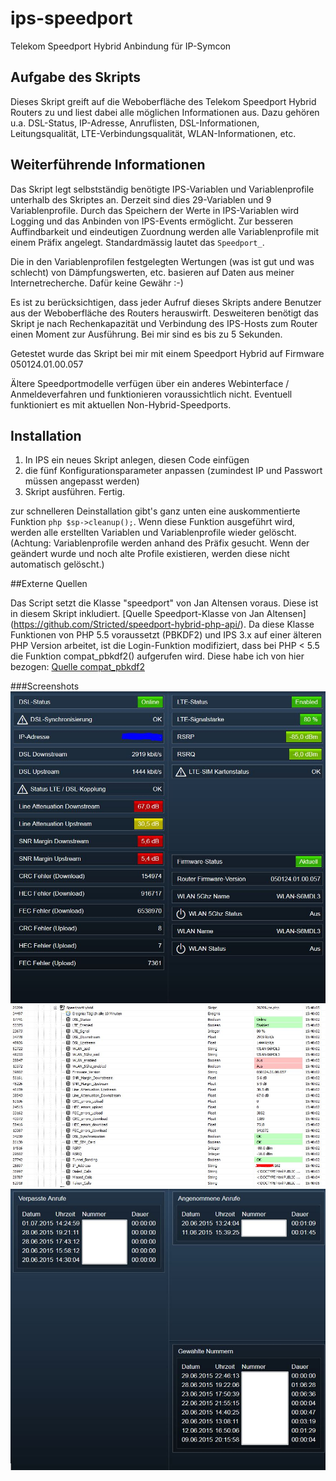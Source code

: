 # ips-speedport
Telekom Speedport Hybrid Anbindung für IP-Symcon

## Aufgabe des Skripts
Dieses Skript greift auf die Weboberfläche des Telekom Speedport Hybrid Routers zu und liest dabei alle möglichen Informationen aus. Dazu gehören u.a. DSL-Status, IP-Adresse, Anruflisten, DSL-Informationen, Leitungsqualität, LTE-Verbindungsqualität, WLAN-Informationen, etc. 

## Weiterführende Informationen
Das Skript legt selbstständig benötigte IPS-Variablen und Variablenprofile unterhalb des Skriptes an.
Derzeit sind dies 29-Variablen und 9 Variablenprofile.
Durch das Speichern der Werte in IPS-Variablen wird Logging und das Anbinden von IPS-Events ermöglicht.
Zur besseren Auffindbarkeit und eindeutigen Zuordnung werden alle Variablenprofile mit einem Präfix angelegt. 
Standardmässig lautet das `Speedport_`.

Die in den Variablenprofilen festgelegten Wertungen (was ist gut und was schlecht) von Dämpfungswerten, etc. basieren auf Daten aus meiner Internetrecherche. Dafür keine Gewähr :-)

Es ist zu berücksichtigen, dass jeder Aufruf dieses Skripts andere Benutzer aus der Weboberfläche des Routers herauswirft.
Desweiteren benötigt das Skript je nach Rechenkapazität und Verbindung des IPS-Hosts zum Router einen Moment zur Ausführung.
Bei mir sind es bis zu 5 Sekunden. 

Getestet wurde das Skript bei mir mit einem Speedport Hybrid auf Firmware 050124.01.00.057

Ältere Speedportmodelle verfügen über ein anderes Webinterface / Anmeldeverfahren und funktionieren voraussichtlich nicht. Eventuell funktioniert es mit aktuellen Non-Hybrid-Speedports. 

## Installation

1. In IPS ein neues Skript anlegen, diesen Code einfügen
2. die fünf Konfigurationsparameter anpassen (zumindest IP und Passwort müssen angepasst werden)
3. Skript ausführen. Fertig.

zur schnelleren Deinstallation gibt's ganz unten eine auskommentierte Funktion ```php $sp->cleanup();```.
Wenn diese Funktion ausgeführt wird, werden alle erstellten Variablen und Variablenprofile wieder gelöscht.
(Achtung: Variablenprofile werden anhand des Präfix gesucht. Wenn der geändert wurde und noch alte Profile existieren, werden diese nicht automatisch gelöscht.) 


##Externe Quellen

Das Script setzt die Klasse "speedport" von Jan Altensen voraus. Diese ist in diesem Skript inkludiert. [Quelle Speedport-Klasse von Jan Altensen] (https://github.com/Stricted/speedport-hybrid-php-api/).
Da diese Klasse Funktionen von PHP 5.5 voraussetzt (PBKDF2) und IPS 3.x auf einer älteren PHP Version arbeitet, ist die Login-Funktion modifiziert, dass bei PHP < 5.5 die Funktion compat_pbkdf2() aufgerufen wird.
Diese habe ich von hier bezogen: [Quelle compat_pbkdf2](https://gist.github.com/rsky/5104756)

###Screenshots
![dsl/lte-router information](assets/dsl-lte-router-infos.jpg)
![ips variables](assets/ips-variables-speedport.jpg)
![anruferlisten](assets/anruflisten-speedport.jpg)